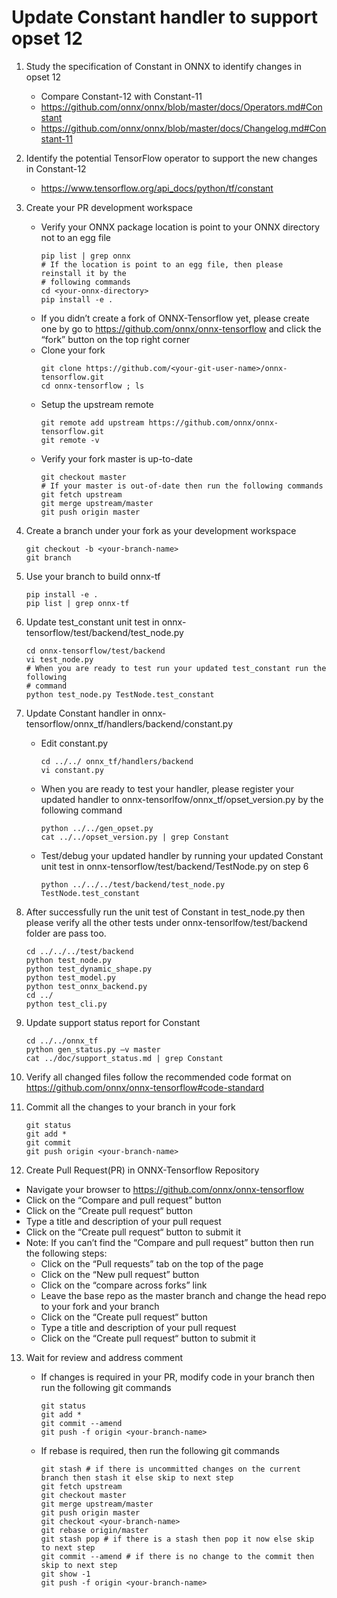 # Update Constant handler to support opset 12

1. Study the specification of Constant in ONNX to identify changes in opset 12
    - Compare Constant-12 with Constant-11
    - https://github.com/onnx/onnx/blob/master/docs/Operators.md#Constant
    - https://github.com/onnx/onnx/blob/master/docs/Changelog.md#Constant-11

2. Identify the potential TensorFlow operator to support the new changes in Constant-12
    - https://www.tensorflow.org/api_docs/python/tf/constant

3. Create your PR development workspace

    - Verify your ONNX package location is point to your ONNX directory not to an egg file
      ```
      pip list | grep onnx
      # If the location is point to an egg file, then please reinstall it by the
      # following commands
      cd <your-onnx-directory>
      pip install -e .
      ```
    - If you didn’t create a fork of ONNX-Tensorflow yet, please create one by go
  to https://github.com/onnx/onnx-tensorflow and click the “fork” button on the
  top right corner
    - Clone your fork
      ```
      git clone https://github.com/<your-git-user-name>/onnx-tensorflow.git
      cd onnx-tensorflow ; ls
      ```
    - Setup the upstream remote
      ```
      git remote add upstream https://github.com/onnx/onnx-tensorflow.git
      git remote -v
      ```
    - Verify your fork master is up-to-date
      ```
      git checkout master
      # If your master is out-of-date then run the following commands
      git fetch upstream
      git merge upstream/master
      git push origin master
      ```
4. Create a branch under your fork as your development workspace
    ```
    git checkout -b <your-branch-name>
    git branch
    ```
5. Use your branch to build onnx-tf
    ```
    pip install -e .
    pip list | grep onnx-tf
    ```
6. Update test_constant unit test in onnx-tensorflow/test/backend/test_node.py
    ```
    cd onnx-tensorflow/test/backend
    vi test_node.py
    # When you are ready to test run your updated test_constant run the following
    # command
    python test_node.py TestNode.test_constant
    ```
7. Update Constant handler in onnx-tensorflow/onnx_tf/handlers/backend/constant.py

    - Edit constant.py
      ```
      cd ../../ onnx_tf/handlers/backend
      vi constant.py
      ```
    - When you are ready to test your handler, please register your updated handler
  to onnx-tensorlfow/onnx_tf/opset_version.py by the following command
      ```
      python ../../gen_opset.py
      cat ../../opset_version.py | grep Constant
      ```
    - Test/debug your updated handler by running your updated Constant unit test
  in onnx-tensorflow/test/backend/TestNode.py on step 6
      ```
      python ../../../test/backend/test_node.py TestNode.test_constant
      ```
8. After successfully run the unit test of Constant in test_node.py then please
verify all the other tests under onnx-tensorlfow/test/backend folder are pass
too.
    ```
    cd ../../../test/backend
    python test_node.py
    python test_dynamic_shape.py
    python test_model.py
    python test_onnx_backend.py
    cd ../
    python test_cli.py
    ```
9. Update support status report for Constant
    ```
    cd ../../onnx_tf
    python gen_status.py –v master
    cat ../doc/support_status.md | grep Constant
    ```
10. Verify all changed files follow the recommended code format on
    https://github.com/onnx/onnx-tensorflow#code-standard
11. Commit all the changes to your branch in your fork
    ```
    git status
    git add *
    git commit
    git push origin <your-branch-name>
    ```
12. Create Pull Request(PR) in ONNX-Tensorflow Repository
  - Navigate your browser to https://github.com/onnx/onnx-tensorflow
  - Click on the “Compare and pull request” button
  - Click on the “Create pull request“ button
  - Type a title and description of your pull request
  - Click on the “Create pull request“ button to submit it
  - Note:  If you can’t find the “Compare and pull request” button then run the
  following steps:
      - Click on the “Pull requests” tab on the top of the page
      - Click on the “New pull request” button
      - Click on the “compare across forks” link
      - Leave the base repo as the master branch and change the head repo to
      your fork and your branch
      - Click on the “Create pull request“ button
      - Type a title and description of your pull request
      - Click on the “Create pull request“ button to submit it
13. Wait for review and address comment

      - If changes is required in your PR, modify code in your branch then run the
    following git commands
        ```
        git status
        git add *
        git commit --amend
        git push -f origin <your-branch-name>
        ```
      - If rebase is required, then run the following git commands
        ```
        git stash # if there is uncommitted changes on the current branch then stash it else skip to next step
        git fetch upstream
        git checkout master 
        git merge upstream/master
        git push origin master
        git checkout <your-branch-name>
        git rebase origin/master
        git stash pop # if there is a stash then pop it now else skip to next step
        git commit --amend # if there is no change to the commit then skip to next step
        git show -1
        git push -f origin <your-branch-name>
        ```
